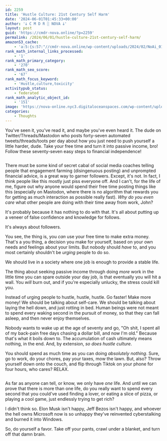 ```yaml
---
id: 2259
title: 'Hustle Culture: 21st Century Self Harm'
date: '2024-06-01T01:45:33+00:00'
author: '𐕣 C M D R ░ NOVA 𐕣'
layout: post
guid: 'https://cmdr-nova.online/?p=2259'
permalink: /2024/06/01/hustle-culture-21st-century-self-harm/
amazonS3_cache:
    - 'a:5:{s:57:"//cmdr-nova.online/wp-content/uploads/2024/02/NoAi_01.png";a:1:{s:9:"timestamp";i:1721691418;}s:55:"//cmdr-nova.online/wp-content/uploads/2024/06/image.png";a:2:{s:2:"id";i:2260;s:11:"source_type";s:13:"media-library";}s:87:"//nova-online.nyc3.digitaloceanspaces.com/wp-content/uploads/2024/06/01012621/image.png";a:2:{s:2:"id";i:2260;s:11:"source_type";s:13:"media-library";}s:57:"//cmdr-nova.online/wp-content/uploads/2024/06/relaaax.gif";a:2:{s:2:"id";i:2261;s:11:"source_type";s:13:"media-library";}s:89:"//nova-online.nyc3.digitaloceanspaces.com/wp-content/uploads/2024/06/01013610/relaaax.gif";a:2:{s:2:"id";i:2261;s:11:"source_type";s:13:"media-library";}}'
rank_math_internal_links_processed:
    - '1'
rank_math_primary_category:
    - '270'
rank_math_seo_score:
    - '67'
rank_math_focus_keyword:
    - 'Hustle,culture,toxicity'
activitypub_status:
    - federated
rank_math_analytic_object_id:
    - '151'
image: 'https://nova-online.nyc3.digitaloceanspaces.com/wp-content/uploads/2024/06/01013811/hustle_culture.jpg'
categories:
    - Thoughts
---
```


<!-- wp:paragraph -->
<p>You've seen it, you've read it, and maybe you've even heard it. The dude on Twitter/Threads/Mastodon who posts forty-seven automated tweets/threads/toots per day about how you just need to push yourself a little harder, dude. Take your free time and turn it into passive income, bro! Follow these seventy-seven easy steps to financial independence!</p>
<!-- /wp:paragraph -->

<!-- wp:image {"id":2260,"sizeSlug":"full","linkDestination":"none","align":"center"} -->
<figure class="wp-block-image aligncenter size-full"><img src="https://cmdr-nova.online/wp-content/uploads/2024/06/image.png" alt="" class="wp-image-2260"/></figure>
<!-- /wp:image -->

<!-- wp:paragraph -->
<p>There must be some kind of secret cabal of social media coaches telling people that engagement farming (disingenuous posting) and unprompted financial advice, is a great way to garner followers. Except, it's not. In fact, I think people like this mostly just piss everyone off. And I can't, for the life of me, figure out why anyone would spend their free time posting things like this (especially on Mastodon, where there is no algorithm that rewards you for getting as much interaction as possible really fast). <em>Why do you even care</em> what other people are doing with their time away from work, John?</p>
<!-- /wp:paragraph -->

<!-- wp:paragraph -->
<p>It's probably because it has nothing to do with that. It's all about putting up a veneer of false confidence and knowledge for follows.</p>
<!-- /wp:paragraph -->

<!-- wp:paragraph -->
<p>It's always about followers.</p>
<!-- /wp:paragraph -->

<!-- wp:paragraph -->
<p>You see, the thing is, you <em>can</em> use your free time to make extra money. That's a you thing, a decision you make for yourself, based on your own needs and feelings about your limits. But nobody should <em>have</em> to, and you most certainly shouldn't be <em>urging</em> people to do so.</p>
<!-- /wp:paragraph -->

<!-- wp:paragraph -->
<p>We should live in a society where one job is enough to provide a stable life.</p>
<!-- /wp:paragraph -->

<!-- wp:paragraph -->
<p>The thing about seeking passive income through doing <em>more</em> work in the little time you can spare outside your day job, is that eventually you will hit a wall. You <em>will</em> burn out, and if you're especially unlucky, the stress could kill you.</p>
<!-- /wp:paragraph -->

<!-- wp:paragraph -->
<p>Instead of urging people to hustle, hustle, hustle. Go faster! Make more money! We should be talking about self-care. We should be talking about laying the hell down, and just rotting in bed. Human beings were not meant to spend every waking second in the pursuit of money, so that they can fall asleep, and then never enjoy themselves.</p>
<!-- /wp:paragraph -->

<!-- wp:paragraph -->
<p>Nobody wants to wake up at the age of seventy and go, "Oh shit, I spent all of my back-pain free days chasing a dollar bill, and now I'm old." Because that's what it boils down to. The accumulation of cash ultimately means nothing, in the end. And, by extension, <em>so does hustle culture</em>.</p>
<!-- /wp:paragraph -->

<!-- wp:paragraph -->
<p>You should spend as much time as you can doing <em>absolutely nothing</em>. Sure, go to work, do your chores, pay your taxes, mow the lawn. But, also? Throw yourself down onto the couch, and flip through Tiktok on your phone for four hours, who cares? RELAX.</p>
<!-- /wp:paragraph -->

<!-- wp:image {"id":2261,"sizeSlug":"full","linkDestination":"none","align":"center"} -->
<figure class="wp-block-image aligncenter size-full"><img src="https://cmdr-nova.online/wp-content/uploads/2024/06/relaaax.gif" alt="" class="wp-image-2261"/></figure>
<!-- /wp:image -->

<!-- wp:paragraph -->
<p>As far as anyone can tell, or know, we only have <em>one</em> life. And until we can prove that there is more than one life, do you really want to spend every second that you could've used finding a lover, or eating a slice of pizza, or playing a cool game, just endlessly trying to get rich?</p>
<!-- /wp:paragraph -->

<!-- wp:paragraph -->
<p>I didn't think so. Elon Musk isn't happy, Jeff Bezos isn't happy, and whoever the hell owns Microsoft now is so unhappy they've reinvented cyberstalking and burned it into Windows.</p>
<!-- /wp:paragraph -->

<!-- wp:paragraph -->
<p>So, do yourself a favor. Take off your pants, crawl under a blanket, and turn off that damn brain.</p>
<!-- /wp:paragraph -->